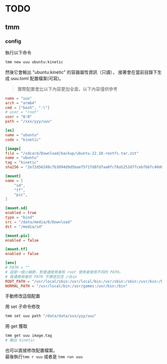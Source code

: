 # TODO

## tmm

### config

執行以下命令

```sh
tmm new uuu ubuntu:kinetic
```

然後它會輸出 "ubuntu:kinetic" 的容器屬性資訊（只讀）， 接著會在當前目錄下生成 uuu.toml 配置檔案(可寫)。

> 實際配置會比以下內容更加全面，以下內容僅供參考

```toml
name = "uuu"
arch = "arm64"
cmd = ["bash", "-l"]
# user = "root"
user = "0:0"
path = "/xxx/yyy/uuu"

[os]
name = "ubuntu"
code = "kinetic"

[image]
file = "/sdcard/Download/backup/ubuntu-22.10-rootfs.tar.zst"
name = "ubuntu"
tag = "kinetic"
sha256 = "2e72d56249c7b3894d9d5baef5f1fd8fd7aa0fcf8a5253d77ceb7bbfc40d660b"

[mount]
name = [
    "sd",
    "tf",
    "pic",
]

[mount.sd]
enabled = true
type = "bind"
src = "/data/media/0/Download"
dst = "/media/sd"

[mount.pic]
enabled = false

[mount.tf]
enabled = false

[env]
# PATH = ""
# 這是一個小細節，對普通使用者和 root 使用者使用不同的 PATH。
# 普通使用者的 PATH 不應該包含 /sbin
ROOT_PATH = "/usr/local/sbin:/usr/local/bin:/usr/sbin:/sbin:/usr/bin:/bin"
NORMAL_PATH = "/usr/local/bin:/usr/games:/usr/bin:/bin"
```

手動修改這個配置

用 set 子命令修改

```sh
tmm set uuu path "/data/data/xxx/yyy/uuu"
```

用 get 獲取

```sh
tmm get uuu image.tag
# 輸出 kinetic
```

也可以直接修改配置檔案。  
最後執行`tmm r uuu` 或者是 `tmm run uuu`
